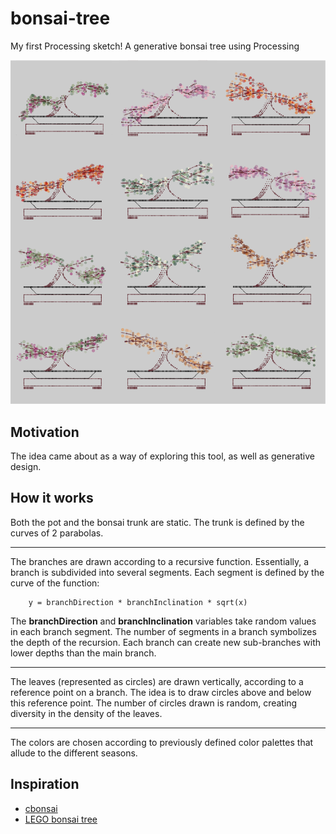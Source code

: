 # bonsai-tree
My first Processing sketch!
A generative bonsai tree using Processing

<center>
    <img src="./imgs/img.svg">
    
</center>

## Motivation
The idea came about as a way of exploring this tool, as well as generative design.

## How it works

  Both the pot and the bonsai trunk are static.
The trunk is defined by the curves of 2 parabolas.


____
The branches are drawn according to a recursive function.
Essentially, a branch is subdivided into several segments. Each segment is defined by the curve of the function:

    
        y = branchDirection * branchInclination * sqrt(x)

The **branchDirection** and **branchInclination** variables take random values in each branch segment.
The number of segments in a branch symbolizes the depth of the recursion.
Each branch can create new sub-branches with lower depths than the main branch.
___

The leaves (represented as circles) are drawn vertically, according to a reference point on a branch.
The idea is to draw circles above and below this reference point. The number of circles drawn is random, creating diversity in the density of the leaves.
____
The colors are chosen according to previously defined color palettes that allude to the different seasons.








## Inspiration

- [cbonsai](https://gitlab.com/jallbrit/cbonsai)
- [LEGO bonsai tree](https://www.lego.com/pt-pt/product/bonsai-tree-10281)
